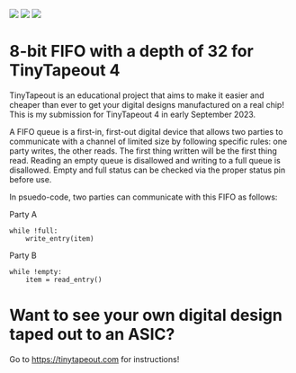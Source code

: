![](../../workflows/gds/badge.svg) ![](../../workflows/docs/badge.svg) ![](../../workflows/wokwi_test/badge.svg)

# 8-bit FIFO with a depth of 32 for TinyTapeout 4

TinyTapeout is an educational project that aims to make it easier and cheaper than ever to get your digital designs manufactured on a real chip! This is my submission for TinyTapeout 4 in early September 2023.

A FIFO queue is a first-in, first-out digital device that allows two parties to communicate with a channel of limited size by following specific rules: one party writes, the other reads. The first thing written will be the first thing read. Reading an empty queue is disallowed and writing to a full queue is disallowed. Empty and full status can be checked via the proper status pin before use.

In psuedo-code, two parties can communicate with this FIFO as follows:

Party A
```
while !full:
    write_entry(item)
```

Party B
```
while !empty:
    item = read_entry()
```


# Want to see your own digital design taped out to an ASIC?
Go to https://tinytapeout.com for instructions!
